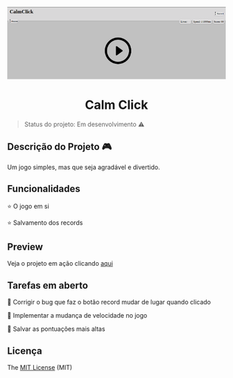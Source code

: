 <p align="center">
  <img src="https://github.com/Vsspaulasouza/calmclick/blob/master/screenshot.png"/>
</p>
<h1 align="center"> Calm Click </h1>

> Status do projeto: Em desenvolvimento :warning:

## Descrição do Projeto :video_game:

<p align="justify">Um jogo simples, mas que seja agradável e divertido.</p>

## Funcionalidades 

:star: O jogo em si

:star: Salvamento dos records

## Preview

Veja o projeto em ação clicando [aqui](https://calmclick.netlify.app/) 

## Tarefas em aberto

:memo:  Corrigir o bug que faz o botão record mudar de lugar quando clicado

:memo: Implementar a mudança de velocidade no jogo 

:memo: Salvar as pontuações mais altas

## Licença 

The [MIT License](https://github.com/Vsspaulasouza/calmclick/blob/master/LICENSE) (MIT)
